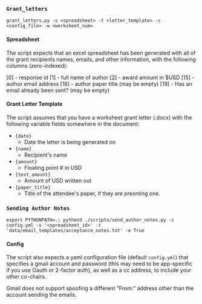 ### `Grant_letters`

```
grant_letters.py -s <spreadsheet> -t <letter_template> -c <config_file> -w <worksheet_num>
```

#### Spreadsheet

The script expects that an excel spreadsheet has been generated with all of the grant recipients names, emails, and other information, with the following columns (zero-indexed):

[0] - response id
[1] - full name of author
[2] - award amount in $USD
[15] - author email address
[18] - author paper title (may be empty)
[19] - Has an email already been sent? (may be empty)

#### Grant Letter Template

The script assumes that you have a worksheet grant letter (.docx) with the following variable fields somewhere in the document:

- `{date}`
  - Date the letter is being generated on
- `{name}`
  - Recipient's name
- `{amount}`
  - Floating point # in USD
- `{text_amount}`
  - Amount of USD written out
- `{paper_title}`
  - Title of the attendee's paper, if they are presnting one.


### `Sending Author Notes`
```
export PYTHONPATH=.; python3 ./scripts/send_author_notes.py -c config.yml -s '<spreadsheet_id>' -t 'data/email_templates/acceptance_notes.txt' -e True
```

#### Config

The script also expects a yaml configuration file (default `config.yml`) that specifies a gmail account and password (this may need to be app-specific if you use Oauth or 2-factor auth), as well as a cc address, to include your other co-chairs.

Gmail does not support spoofing a different "From:" address other than the account sending the emails.
